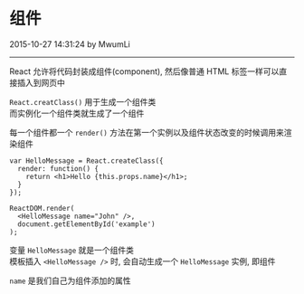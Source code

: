# 组件

2015-10-27 14:31:24 by MwumLi

---

React 允许将代码封装成组件(component), 然后像普通 HTML 标签一样可以直接插入到网页中  

`React.creatClass()` 用于生成一个组件类  
而实例化一个组件类就生成了一个组件  

每一个组件都一个 `render()` 方法在第一个实例以及组件状态改变的时候调用来渲染组件  


    var HelloMessage = React.createClass({
      render: function() {
        return <h1>Hello {this.props.name}</h1>;
      }
    });

    ReactDOM.render(
      <HelloMessage name="John" />,
      document.getElementById('example')
    );

变量 `HelloMessage` 就是一个组件类  
模板插入 `<HelloMessage />` 时, 会自动生成一个 `HelloMessage` 实例, 即组件  

`name` 是我们自己为组件添加的属性  

